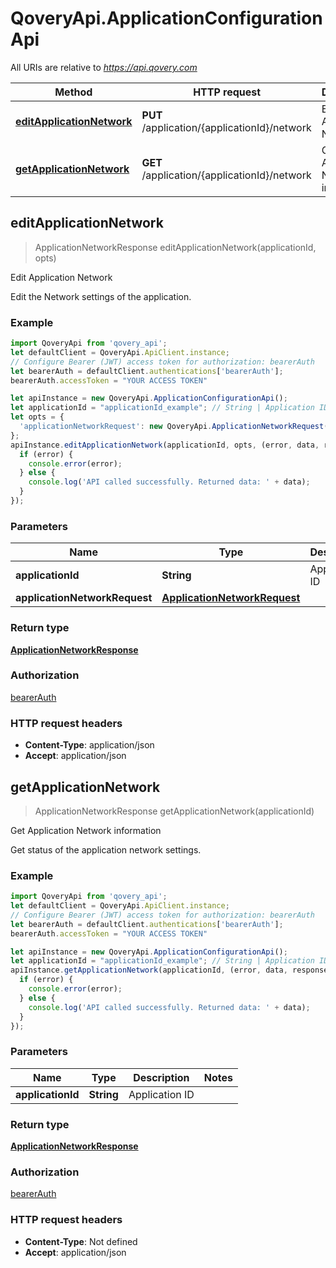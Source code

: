 # QoveryApi.ApplicationConfigurationApi

All URIs are relative to *https://api.qovery.com*

Method | HTTP request | Description
------------- | ------------- | -------------
[**editApplicationNetwork**](ApplicationConfigurationApi.md#editApplicationNetwork) | **PUT** /application/{applicationId}/network | Edit Application Network
[**getApplicationNetwork**](ApplicationConfigurationApi.md#getApplicationNetwork) | **GET** /application/{applicationId}/network | Get Application Network information



## editApplicationNetwork

> ApplicationNetworkResponse editApplicationNetwork(applicationId, opts)

Edit Application Network

Edit the Network settings of the application.

### Example

```javascript
import QoveryApi from 'qovery_api';
let defaultClient = QoveryApi.ApiClient.instance;
// Configure Bearer (JWT) access token for authorization: bearerAuth
let bearerAuth = defaultClient.authentications['bearerAuth'];
bearerAuth.accessToken = "YOUR ACCESS TOKEN"

let apiInstance = new QoveryApi.ApplicationConfigurationApi();
let applicationId = "applicationId_example"; // String | Application ID
let opts = {
  'applicationNetworkRequest': new QoveryApi.ApplicationNetworkRequest() // ApplicationNetworkRequest | 
};
apiInstance.editApplicationNetwork(applicationId, opts, (error, data, response) => {
  if (error) {
    console.error(error);
  } else {
    console.log('API called successfully. Returned data: ' + data);
  }
});
```

### Parameters


Name | Type | Description  | Notes
------------- | ------------- | ------------- | -------------
 **applicationId** | **String**| Application ID | 
 **applicationNetworkRequest** | [**ApplicationNetworkRequest**](ApplicationNetworkRequest.md)|  | [optional] 

### Return type

[**ApplicationNetworkResponse**](ApplicationNetworkResponse.md)

### Authorization

[bearerAuth](../README.md#bearerAuth)

### HTTP request headers

- **Content-Type**: application/json
- **Accept**: application/json


## getApplicationNetwork

> ApplicationNetworkResponse getApplicationNetwork(applicationId)

Get Application Network information

Get status of the application network settings.

### Example

```javascript
import QoveryApi from 'qovery_api';
let defaultClient = QoveryApi.ApiClient.instance;
// Configure Bearer (JWT) access token for authorization: bearerAuth
let bearerAuth = defaultClient.authentications['bearerAuth'];
bearerAuth.accessToken = "YOUR ACCESS TOKEN"

let apiInstance = new QoveryApi.ApplicationConfigurationApi();
let applicationId = "applicationId_example"; // String | Application ID
apiInstance.getApplicationNetwork(applicationId, (error, data, response) => {
  if (error) {
    console.error(error);
  } else {
    console.log('API called successfully. Returned data: ' + data);
  }
});
```

### Parameters


Name | Type | Description  | Notes
------------- | ------------- | ------------- | -------------
 **applicationId** | **String**| Application ID | 

### Return type

[**ApplicationNetworkResponse**](ApplicationNetworkResponse.md)

### Authorization

[bearerAuth](../README.md#bearerAuth)

### HTTP request headers

- **Content-Type**: Not defined
- **Accept**: application/json

